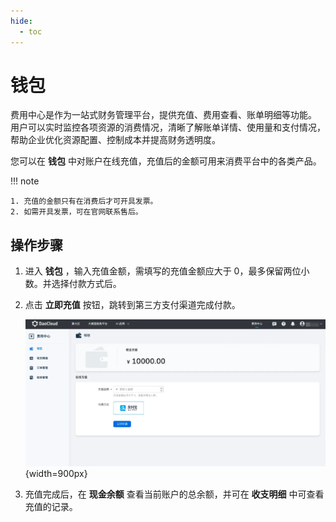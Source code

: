 ```yaml
---
hide:
  - toc
---
```


# 钱包

费用中心是作为一站式财务管理平台，提供充值、费用查看、账单明细等功能。
用户可以实时监控各项资源的消费情况，清晰了解账单详情、使用量和支付情况，
帮助企业优化资源配置、控制成本并提高财务透明度。

您可以在 **钱包** 中对账户在线充值，充值后的金额可用来消费平台中的各类产品。

!!! note

    1. 充值的金额只有在消费后才可开具发票。
    2. 如需开具发票，可在官网联系售后。

## 操作步骤

1. 进入 **钱包** ，输入充值金额，需填写的充值金额应大于 0，最多保留两位小数。并选择付款方式后。

2. 点击 **立即充值** 按钮，跳转到第三方支付渠道完成付款。

    ![charge](images/charge.png){width=900px}

3. 充值完成后，在 **现金余额** 查看当前账户的总余额，并可在 **收支明细** 中可查看充值的记录。
